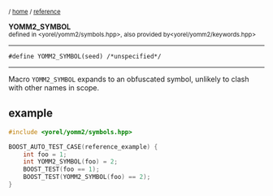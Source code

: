 

<sub>/ [home](/README.md) / [reference](/reference/README.md) </sub>

**YOMM2_SYMBOL**<br>
<sub>defined in <yorel/yomm2/symbols.hpp>, also provided by<yorel/yomm2/keywords.hpp></sub>

---
```
#define YOMM2_SYMBOL(seed) /*unspecified*/
```
---
Macro `YOMM2_SYMBOL` expands to an obfuscated symbol, unlikely
to clash with other names in scope.


## example


```c++
#include <yorel/yomm2/symbols.hpp>

BOOST_AUTO_TEST_CASE(reference_example) {
    int foo = 1;
    int YOMM2_SYMBOL(foo) = 2;
    BOOST_TEST(foo == 1);
    BOOST_TEST(YOMM2_SYMBOL(foo) == 2);
}
```
